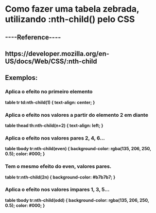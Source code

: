 <strong>

<h1>Como fazer uma tabela zebrada, utilizando :nth-child() pelo CSS</h1>

<h2>----Reference----<h2>
https://developer.mozilla.org/en-US/docs/Web/CSS/:nth-child

<h2>Exemplos:</h2>

<h3>Aplica o efeito no primeiro elemento</h3>
table tr td:nth-child(1) {
    text-align: center;
}

<h3>Aplica o efeito nos valores a partir do elemento 2 em diante</h3>
table thead th:nth-child(n+2) {
    text-align: left;
}

<h3>Aplica o efeito nos valores pares 2, 4, 6...</h3>
table tbody tr:nth-child(even) {
    background-color: rgba(135, 206, 250, 0.5);
    color: #000;
}

<h3>Tem o mesmo efeito do even, valores pares.</h3>
table tr:nth-child(2n) {
    background-color: #b7b7b7;
} 


<h3>Aplica o efeito nos valores impares 1, 3, 5...</h3>
table tbody tr:nth-child(odd) {
    background-color: rgba(135, 206, 250, 0.5);
    color: #000;
}

</strong>
